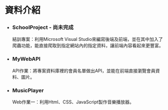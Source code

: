 資料介紹
===
* ### SchoolProject - 尚未完成
  結訓專案：利用Microsoft Visual Studio來編寫後端及前端，並在其中加入了爬蟲功能，能直接爬取到指定網站內的指定資料，讓前端內容看起來更豐富。
* ### MyWebAPI
  API作業：將專案資料庫裡的會員名單做出API，並能在前端直接瀏覽會員資料、圖片。
* ### MusicPlayer
  Web作業一：利用Html、CSS、JavaScript製作音樂播放器。
